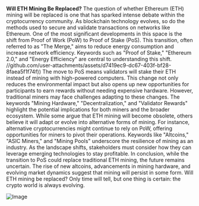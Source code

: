 **Will ETH Mining Be Replaced?**
The question of whether Ethereum (ETH) mining will be replaced is one that has sparked intense debate within the cryptocurrency community. As blockchain technology evolves, so do the methods used to secure and validate transactions on networks like Ethereum. One of the most significant developments in this space is the shift from Proof of Work (PoW) to Proof of Stake (PoS). This transition, often referred to as "The Merge," aims to reduce energy consumption and increase network efficiency. Keywords such as "Proof of Stake," "Ethereum 2.0," and "Energy Efficiency" are central to understanding this shift.
 //github.com/user-attachments/assets/d7419ec9-dc67-403f-bf28-8faea5f1f74f))
The move to PoS means validators will stake their ETH instead of mining with high-powered computers. This change not only reduces the environmental impact but also opens up new opportunities for participants to earn rewards without needing expensive hardware. However, traditional miners may face challenges adapting to these changes. The keywords "Mining Hardware," "Decentralization," and "Validator Rewards" highlight the potential implications for both miners and the broader ecosystem.
While some argue that ETH mining will become obsolete, others believe it will adapt or evolve into alternative forms of mining. For instance, alternative cryptocurrencies might continue to rely on PoW, offering opportunities for miners to pivot their operations. Keywords like "Altcoins," "ASIC Miners," and "Mining Pools" underscore the resilience of mining as an industry. As the landscape shifts, stakeholders must consider how they can leverage emerging technologies to stay profitable.
In conclusion, while the transition to PoS could replace traditional ETH mining, the future remains uncertain. The rise of new altcoins, advancements in mining hardware, and evolving market dynamics suggest that mining will persist in some form. Will ETH mining be replaced? Only time will tell, but one thing is certain: the crypto world is always evolving.


![Image](https://github.com/user-attachments/assets/d7419ec9-dc67-403f-bf28-8faea5f1f74f)